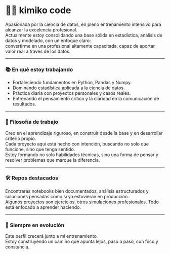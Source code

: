 # 👩‍💻 kimiko code

Apasionada por la ciencia de datos, en pleno entrenamiento intensivo para alcanzar la excelencia profesional.  
Actualmente estoy consolidando una base sólida en estadística, análisis de datos y modelado, con un enfoque claro:  
convertirme en una profesional altamente capacitada, capaz de aportar valor real a través de los datos.

---

### 📚 En qué estoy trabajando

- Fortaleciendo fundamentos en Python, Pandas y Numpy.
- Dominando estadística aplicada a la ciencia de datos.
- Práctica diaria con proyectos personales y casos reales.
- Entrenando el pensamiento crítico y la claridad en la comunicación de resultados.

---

### 🧭 Filosofía de trabajo

Creo en el aprendizaje riguroso, en construir desde la base y en desarrollar criterio propio.  
Cada proyecto aquí está hecho con intención, buscando no solo que funcione, sino que tenga sentido.  
Estoy formando no solo habilidades técnicas, sino una forma de pensar y resolver problemas que marque la diferencia.

---

### 🛠️ Repos destacados

Encontrarás notebooks bien documentados, análisis estructurados y soluciones pensadas como si ya estuvieran en producción.  
Algunos proyectos son ejercicios, otros simulaciones profesionales. Todo está enfocado a aprender haciendo.

---

### 🌱 Siempre en evolución

Este perfil crecerá junto a mi entrenamiento.  
Estoy construyendo un camino que apunta lejos, paso a paso, con foco y constancia.



